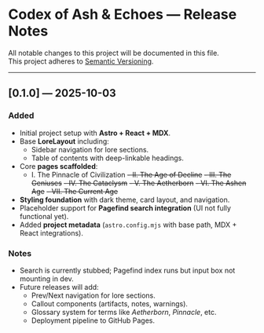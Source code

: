 # Codex of Ash & Echoes — Release Notes

All notable changes to this project will be documented in this file.  
This project adheres to [Semantic Versioning](https://semver.org/).

---

## [0.1.0] — 2025-10-03
### Added
- Initial project setup with **Astro + React + MDX**.
- Base **LoreLayout** including:
  - Sidebar navigation for lore sections.
  - Table of contents with deep-linkable headings.
- Core **pages scaffolded**:
  - I. The Pinnacle of Civilization
  ~~- II. The Age of Decline~~
  ~~- III. The Geniuses~~
  ~~- IV. The Cataclysm~~
  ~~- V. The Aetherborn~~
  ~~- VI. The Ashen Age~~
  ~~- VII. The Current Age~~
- **Styling foundation** with dark theme, card layout, and navigation.
- Placeholder support for **Pagefind search integration** (UI not fully functional yet).
- Added **project metadata** (`astro.config.mjs` with base path, MDX + React integrations).

### Notes
- Search is currently stubbed; Pagefind index runs but input box not mounting in dev.  
- Future releases will add:
  - Prev/Next navigation for lore sections.
  - Callout components (artifacts, notes, warnings).
  - Glossary system for terms like *Aetherborn*, *Pinnacle*, etc.
  - Deployment pipeline to GitHub Pages.
